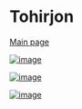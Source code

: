 # Tohirjon

[Main page](https://display-position.netlify.app)

[![image](https://github.com/Tohirjon-Odilov/Bootcamp-Result/assets/82634626/235e9849-116a-4a49-b1c3-cdb23de95ce3)](https://tranquil-malabi-057bff.netlify.app/homework/)

[![image](https://github.com/Tohirjon-Odilov/Bootcamp-Result/assets/82634626/6afe8734-e1ab-41cc-bfb0-9295a06cf227)](https://tranquil-malabi-057bff.netlify.app/amaliyot/)

[![image](https://github.com/Tohirjon-Odilov/Bootcamp-Result/assets/82634626/62329de0-54ab-41a7-a892-9da56b279cc1)](https://puzzzlee.netlify.app/)


